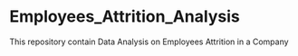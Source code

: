 # Employees_Attrition_Analysis
This repository contain Data Analysis on Employees Attrition in a Company
